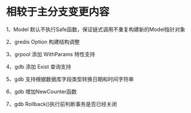 # 相较于主分支变更内容
1、Model 默认不执行Safe函数，保证链式调用不重复构建新的Model指针对象

2、gredis Option 构建结构调整

3、grpool 添加 WithParams 特性支持

4、gdb 添加 Exist 查询支持

5、gdb 支持根据数据库字段类型转换日期和时间字符串

6、gdb 增加NewCounter函数

7、gdb Rollback()执行前判断事务是否已经关闭
